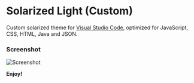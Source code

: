 # Solarized Light (Custom)
Custom solarized theme for [Visual Studio Code](https://code.visualstudio.com),
optimized for JavaScript, CSS, HTML, Java and JSON.

### Screenshot
![Screenshot](https://raw.githubusercontent.com/bbrakenhoff/solarized-light-custom/master/vscode/solarized-light-custom/screenshot.png)

**Enjoy!**
